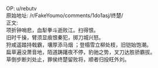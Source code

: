 
OP: u/rebutv  
原始地址: /r/FakeYoumo/comments/1do1asj/终楚/  
正文:  
项折钟哨悲，血犁拳斗逝败江。扫得恨。  
旧时千操，臂须显痕恨秦犯，掷刀城兴怒。  
狩咸遥踏持戟霸，壤厚添马烟 ；登榻雪立柳处枝，旧铠始饱潮。  
扁草遍没萧音地，陌道踌躇夜不停，豹驰之势，叉刀达胜骄霸拔。  
草倒步断刘处止，罪侯终楚留败将，顺者归投旺外刘。
